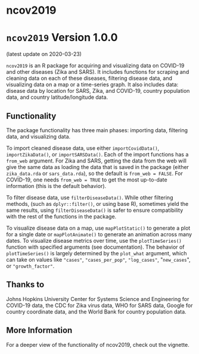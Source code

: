 
# ncov2019

# `ncov2019` Version 1.0.0
(latest update on 2020-03-23)

`ncov2019` is an R package for acquiring and visualizing data on COVID-19 and other diseases (Zika and SARS). It includes functions for scraping and cleaning data on each of these diseases, filtering disease data, and visualizing data on a map or a time-series graph. It also includes data: disease data by location for SARS, Zika, and COVID-19, country population data, and country latitude/longitude data.

## Functionality

The package functionality has three main phases: importing data, filtering data, and visualizing data.

To import cleaned disease data, use either `importCovidData()`, `importZikaData()`, or `importSARSData()`. Each of the import functions has a `from_web` argument. For Zika and SARS, getting the data from the web will give the same data as loading the data that is saved in the package (either `zika_data.rda` or `sars_data.rda`), so the default is `from_web = FALSE`. For COVID-19, one needs `from_web = TRUE` to get the most up-to-date information (this is the default behavior).

To filter disease data, use `filterDiseaseData()`. While other filtering methods, (such as `dplyr::filter()`, or using base R), sometimes yield the same results, using `filterDiseaseData()` is safer to ensure compatibility with the rest of the functions in the package.

To visualize disease data on a map, use `mapPlotStatic()` to generate a plot for a single date or `mapPlotAnimate()` to generate an animation across many dates. To visualize disease metrics over time, use the `plotTimeSeries()` function with specified arguments (see documentation). The behavior of `plotTimeSeries()` is largely determined by the `plot_what` argument, which can take on values like `"cases"`, `"cases_per_pop"`, `"log_cases"`, "`new_cases`", or `"growth_factor"`.

## Thanks to

Johns Hopkins University Center for Systems Science and Engineering for COVID-19 data, the CDC for Zika virus data, WHO for SARS data, Google for country coordinate data, and the World Bank for country population data. 

## More Information

For a deeper view of the functionality of ncov2019, check out the vignette.

